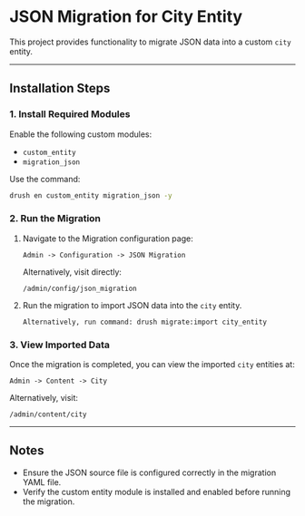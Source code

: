 # JSON Migration for City Entity

This project provides functionality to migrate JSON data into a custom `city` entity.

---

## Installation Steps

### 1. Install Required Modules

Enable the following custom modules:

- `custom_entity`
- `migration_json`

Use the command:

```bash
drush en custom_entity migration_json -y
```

### 2. Run the Migration

1. Navigate to the Migration configuration page:
   ```
   Admin -> Configuration -> JSON Migration
   ```
   Alternatively, visit directly:
   ```
   /admin/config/json_migration
   ```
2. Run the migration to import JSON data into the `city` entity.
   ```
   Alternatively, run command: drush migrate:import city_entity
   ```

### 3. View Imported Data

Once the migration is completed, you can view the imported `city` entities at:

```
Admin -> Content -> City
```

Alternatively, visit:

```
/admin/content/city
```

---

## Notes

- Ensure the JSON source file is configured correctly in the migration YAML file.
- Verify the custom entity module is installed and enabled before running the migration.
